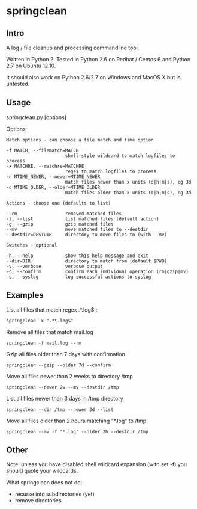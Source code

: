 springclean
===========

Intro
-----

A log / file cleanup and processing commandline tool.

Written in Python 2. Tested in Python 2.6 on Redhat / Centos 6 and Python 2.7 on Ubuntu 12.10.

It should also work on Python 2.6/2.7 on Windows and MacOS X but is untested.

Usage
-----

springclean.py [options]

Options:

	Match options - can choose a file match and time option

	-f MATCH, --filematch=MATCH
		                  shell-style wildcard to match logfiles to process
    -x MATCHRE, --matchre=MATCHRE
                          regex to match logfiles to process
    -n MTIME_NEWER, --newer=MTIME_NEWER
                          match files newer than x units (d|h|m|s), eg 3d
    -o MTIME_OLDER, --older=MTIME_OLDER
                          match files older than x units (d|h|m|s), eg 3d

	Actions - choose one (defaults to list)

	--rm                  removed matched files
	-l, --list            list matched files (default action)
    -g, --gzip            gzip matched files
    --mv                  move matched files to --destdir
    --destdir=DESTDIR     directory to move files to (with --mv)

	Switches - optional

    -h, --help            show this help message and exit
    --dir=DIR             directory to match from (default $PWD)
    -v, --verbose         verbose output
    -c, --confirm         confirm each individual operation (rm|gzip|mv)
    -s, --syslog          log successful actions to syslog

Examples
--------

List all files that match regex .*\.log$ :

	springclean -x ".*\.log$"
	
Remove all files that match mail.log

	springclean -f mail.log --rm
	
Gzip all files older than 7 days with confirmation

	springclean --gzip --older 7d --confirm
	
Move all files newer than 2 weeks to directory /tmp

	springclean --newer 2w --mv --destdir /tmp

List all files newer than 3 days in /tmp directory

	springclean --dir /tmp --newer 3d --list

Move all files older than 2 hours matching "*.log" to /tmp

	springclean --mv -f "*.log" --older 2h --destdir /tmp

Other
-----

Note: unless you have disabled shell wildcard expansion (with set -f) you should quote
your wildcards.

What springclean does not do:
+ recurse into subdirectories (yet)
+ remove directories

